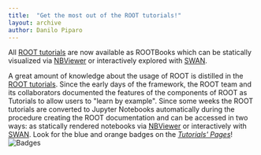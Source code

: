 ```yaml
---
title:  "Get the most out of the ROOT tutorials!"
layout: archive
author: Danilo Piparo
---
```


All [ROOT tutorials](https://root.cern/doc/master/group__Tutorials.html) are now available
as ROOTBooks which can be statically visualized via [NBViewer](https://nbviewer.jupyter.org) or
interactively explored with [SWAN](https://swan.web.cern.ch).

A great amount of knowledge about the usage of ROOT is distilled in the [ROOT tutorials](https://root.cern/doc/master/group__Tutorials.html). Since the early days of the framework, the ROOT team and its collaborators documented the features of the components of ROOT as Tutorials to allow users to "learn by example".
Since some weeks the ROOT tutorials are converted to Jupyter Notebooks automatically during the procedure creating the ROOT documentation and can be accessed in two ways: as statically rendered notebooks via [NBViewer](https://nbviewer.jupyter.org) or interactively with [SWAN](https://swan.web.cern.ch).
Look for the blue and orange badges on the [*Tutorials' Pages*](https://root.cern/doc/master/group__Tutorials.html)!
![Badges](https://d35c7d8c.web.cern.ch/sites/d35c7d8c.web.cern.ch/files/badges.png)
